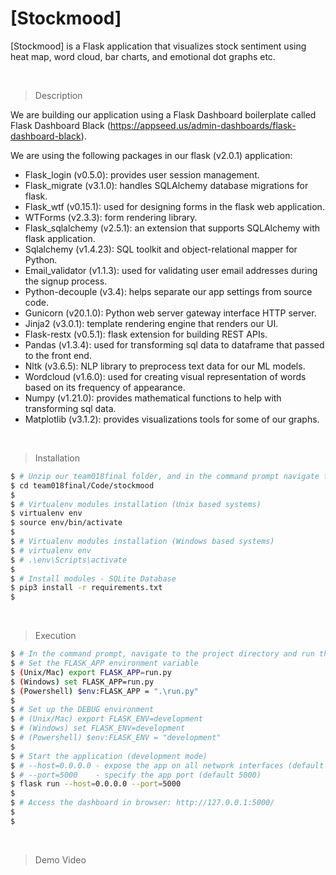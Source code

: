# [Stockmood]

[Stockmood] is a Flask application that visualizes stock sentiment using heat map, word cloud, bar charts, and emotional dot 
graphs etc. 

<br />

> Description

We are building our application using a Flask Dashboard boilerplate called Flask Dashboard Black (https://appseed.us/admin-dashboards/flask-dashboard-black).

We are using the following packages in our flask (v2.0.1) application:
- Flask_login (v0.5.0): provides user session management.
- Flask_migrate (v3.1.0): handles SQLAlchemy database migrations for flask.
- Flask_wtf (v0.15.1): used for designing forms in the flask web application.
- WTForms (v2.3.3): form rendering library.
- Flask_sqlalchemy (v2.5.1): an extension that supports SQLAlchemy with flask application.
- Sqlalchemy (v1.4.23): SQL toolkit and object-relational mapper for Python.
- Email_validator (v1.1.3): used for validating user email addresses during the signup process.
- Python-decouple (v3.4): helps separate our app settings from source code.
- Gunicorn (v20.1.0): Python web server gateway interface HTTP server.
- Jinja2 (v3.0.1): template rendering engine that renders our UI.
- Flask-restx (v0.5.1): flask extension for building REST APIs.
- Pandas (v1.3.4): used for transforming sql data to dataframe that passed to the front end.
- Nltk (v3.6.5): NLP library to preprocess text data for our ML models.
- Wordcloud (v1.6.0): used for creating visual representation of words based on its frequency of appearance.
- Numpy (v1.21.0): provides mathematical functions to help with transforming sql data.
- Matplotlib (v3.1.2): provides visualizations tools for some of our graphs.

<br />

> Installation

```bash
$ # Unzip our team018final folder, and in the command prompt navigate to the code/stockmood directory
$ cd team018final/Code/stockmood
$
$ # Virtualenv modules installation (Unix based systems)
$ virtualenv env
$ source env/bin/activate
$
$ # Virtualenv modules installation (Windows based systems)
$ # virtualenv env
$ # .\env\Scripts\activate
$
$ # Install modules - SQLite Database
$ pip3 install -r requirements.txt
$
```
<br />

> Execution

```bash
$ # In the command prompt, navigate to the project directory and run the following commands.
$ # Set the FLASK_APP environment variable
$ (Unix/Mac) export FLASK_APP=run.py
$ (Windows) set FLASK_APP=run.py
$ (Powershell) $env:FLASK_APP = ".\run.py"
$
$ # Set up the DEBUG environment
$ # (Unix/Mac) export FLASK_ENV=development
$ # (Windows) set FLASK_ENV=development
$ # (Powershell) $env:FLASK_ENV = "development"
$
$ # Start the application (development mode)
$ # --host=0.0.0.0 - expose the app on all network interfaces (default 127.0.0.1)
$ # --port=5000    - specify the app port (default 5000)  
$ flask run --host=0.0.0.0 --port=5000
$
$ # Access the dashboard in browser: http://127.0.0.1:5000/
$
$
```

<br />

> Demo Video